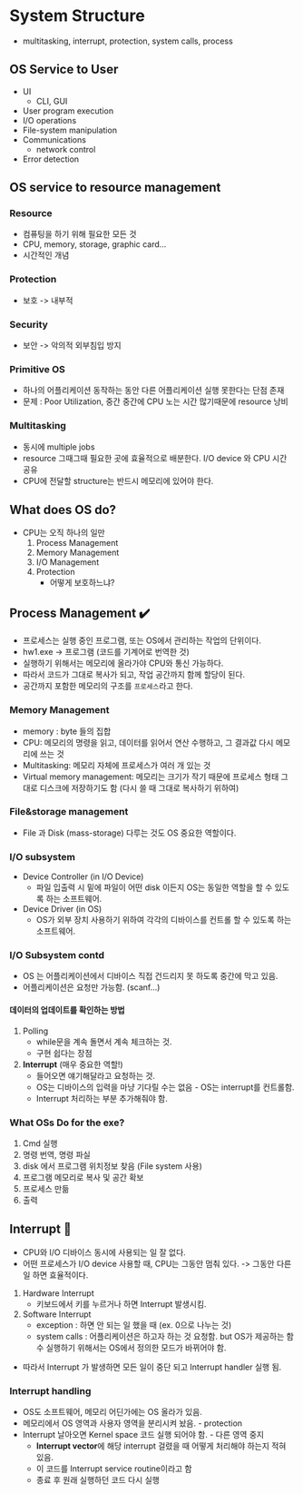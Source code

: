 # System Structure
* multitasking, interrupt, protection, system calls, process

## OS Service to User
* UI
	* CLI, GUI
* User program execution
* I/O operations
* File-system manipulation
* Communications
	* network control
* Error detection

## OS service to resource management
### Resource
* 컴퓨팅을 하기 위해 필요한 모든 것
* CPU, memory, storage, graphic card…
* 시간적인 개념

### Protection
* 보호 -> 내부적

### Security
* 보안 -> 악의적 외부침입 방지

### Primitive OS
* 하나의 어플리케이션 동작하는 동안 다른 어플리케이션 실행 못한다는 단점 존재
* 문제 : Poor Utilization, 중간 중간에 CPU 노는 시간 많기때문에 resource 낭비

### Multitasking
* 동시에 multiple jobs
* resource 그때그때 필요한 곳에 효율적으로 배분한다. I/O device 와 CPU 시간 공유
* CPU에 전달할 structure는 반드시 메모리에 있어야 한다.


## What does OS do?
* CPU는 오직 하나의 일만
	1. Process Management
	2. Memory Management
	3. I/O Management
	4. Protection
		* 어떻게 보호하느냐?

## Process Management ✔️
* 프로세스는 실행 중인 프로그램, 또는 OS에서 관리하는 작업의 단위이다.
* hw1.exe -> 프로그램 (코드를 기계어로 번역한 것)
* 실행하기 위해서는 메모리에 올라가야 CPU와 통신 가능하다.
* 따라서 코드가 그대로 복사가 되고, 작업 공간까지 함께 할당이 된다.
* 공간까지 포함한 메모리의 구조를  `프로세스`라고 한다.

### Memory Management
* memory : byte 들의 집합
* CPU: 메모리의 명령을 읽고, 데이터를 읽어서 연산 수행하고, 그 결과값 다시 메모리에 쓰는 것
* Multitasking:  메모리 자체에 프로세스가 여러 개 있는 것
* Virtual memory management: 메모리는 크기가 작기 때문에 프로세스 형태 그대로 디스크에 저장하기도 함 (다시 쓸 때 그대로 복사하기 위하여)
	
### File&storage management
* File 과 Disk (mass-storage) 다루는 것도 OS 중요한 역할이다.

### I/O subsystem
* Device Controller (in I/O Device)
	* 파일 입출력 시 밑에 파일이 어떤 disk 이든지 OS는 동일한 역할을 할 수 있도록 하는 소프트웨어.
* Device Driver (in OS)
	* OS가 외부 장치 사용하기 위하여 각각의 디바이스를 컨트롤 할 수 있도록 하는 소프트웨어.

### I/O Subsystem contd
* OS 는 어플리케이션에서 디바이스 직접 건드리지 못 하도록 중간에 막고 있음.
* 어플리케이션은 요청만 가능함. (scanf…)

#### 데이터의 업데이트를 확인하는 방법
1. Polling
	* while문을 계속 돌면서 계속 체크하는 것.
	* 구현 쉽다는 장점
2. **Interrupt** (매우 중요한 역할!)
	* 들어오면 얘기해달라고 요청하는 것.
	* OS는 디바이스의 입력을 마냥 기다릴 수는 없음 - OS는 interrupt를 컨트롤함. 
	* Interrupt 처리하는 부분 추가해줘야 함.

### What OSs Do for the exe?
1. Cmd 실행
2. 명령 번역, 명령 파실
3. disk 에서 프로그램 위치정보 찾음 (File system 사용)
4. 프로그램 메모리로 복사 및 공간 확보
5. 프로세스 만듦
6. 출력

## Interrupt 🐢
* CPU와 I/O 디바이스 동시에 사용되는 일 잘 없다.
* 어떤 프로세스가 I/O device 사용할 때, CPU는 그동안 멈춰 있다. -> 그동안 다른 일 하면 효율적이다.
1. Hardware Interrupt
	* 키보드에서 키를 누르거나 하면 Interrupt 발생시킴.
2. Software Interrupt
	* exception : 하면 안 되는 일 했을 때 (ex. 0으로 나누는 것)
	* system calls : 어플리케이션은 하고자 하는 것 요청함. but OS가 제공하는 함수 실행하기 위해서는 OS에서 정의한 모드가 바뀌어야 함.
* 따라서 Interrupt 가 발생하면 모든 일이 중단 되고 Interrupt handler 실행 됨.

### Interrupt handling
* OS도 소프트웨어, 메모리 어딘가에는 OS 올라가 있음.
* 메모리에서 OS 영역과 사용자 영역을 분리시켜 놨음. - protection
* Interrupt 날아오면 Kernel space 코드 실행 되어야 함. - 다른 영역 중지
	* **Interrupt vector**에 해당 interrupt 걸렸을 때 어떻게 처리해야 하는지 적혀 있음.
	* 이 코드를 Interrupt service routine이라고 함
	* 종료 후 원래 실행하던 코드 다시 실행

